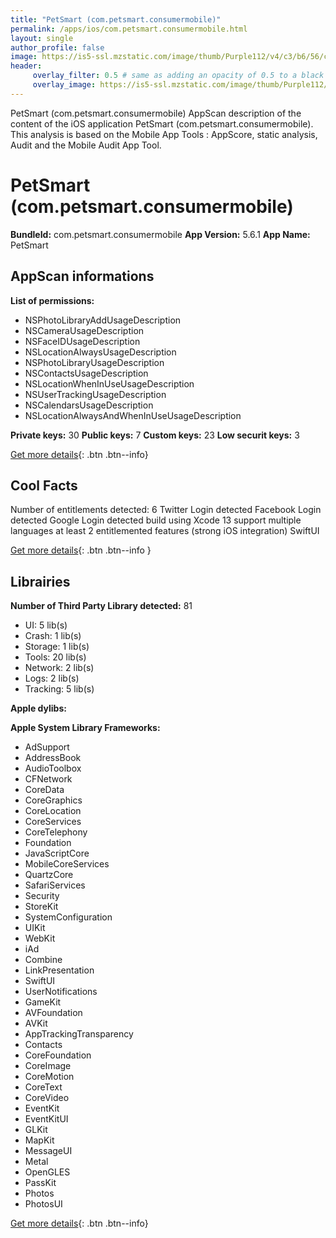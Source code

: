 ```yaml
---
title: "PetSmart (com.petsmart.consumermobile)"
permalink: /apps/ios/com.petsmart.consumermobile.html
layout: single
author_profile: false
image: https://is5-ssl.mzstatic.com/image/thumb/Purple112/v4/c3/b6/56/c3b656d5-450a-a42e-984c-9e7122ac70b8/AppIcon-1x_U007emarketing-0-2-0-85-220.png/512x512bb.jpg
header: 
     overlay_filter: 0.5 # same as adding an opacity of 0.5 to a black background
     overlay_image: https://is5-ssl.mzstatic.com/image/thumb/Purple112/v4/c3/b6/56/c3b656d5-450a-a42e-984c-9e7122ac70b8/AppIcon-1x_U007emarketing-0-2-0-85-220.png/512x512bb.jpg
---
```

PetSmart (com.petsmart.consumermobile) AppScan description of the content of the iOS application PetSmart (com.petsmart.consumermobile). This analysis is based on the Mobile App Tools : AppScore, static analysis, Audit and the Mobile Audit App Tool.

# PetSmart (com.petsmart.consumermobile)

**BundleId:** com.petsmart.consumermobile
**App Version:** 5.6.1
**App Name:** PetSmart


## AppScan informations 

**List of permissions:** 
- NSPhotoLibraryAddUsageDescription
- NSCameraUsageDescription
- NSFaceIDUsageDescription
- NSLocationAlwaysUsageDescription
- NSPhotoLibraryUsageDescription
- NSContactsUsageDescription
- NSLocationWhenInUseUsageDescription
- NSUserTrackingUsageDescription
- NSCalendarsUsageDescription
- NSLocationAlwaysAndWhenInUseUsageDescription
  
  
**Private keys:** 30
**Public keys:** 7
**Custom keys:** 23
**Low securit keys:** 3
  
[Get more details](/pricing.html){: .btn .btn--info}

## Cool Facts

Number of entitlements detected: 6
Twitter Login detected
Facebook Login detected
Google Login detected
build using Xcode 13
support multiple languages
at least 2 entitlemented features (strong iOS integration)
SwiftUI
  
[Get more details](/pricing.html){: .btn .btn--info }

## Librairies 
**Number of Third Party Library detected:** 81
- UI: 5 lib(s)
- Crash: 1 lib(s)
- Storage: 1 lib(s)
- Tools: 20 lib(s)
- Network: 2 lib(s)
- Logs: 2 lib(s)
- Tracking: 5 lib(s)


**Apple dylibs:**


**Apple System Library Frameworks:**
- AdSupport
- AddressBook
- AudioToolbox
- CFNetwork
- CoreData
- CoreGraphics
- CoreLocation
- CoreServices
- CoreTelephony
- Foundation
- JavaScriptCore
- MobileCoreServices
- QuartzCore
- SafariServices
- Security
- StoreKit
- SystemConfiguration
- UIKit
- WebKit
- iAd
- Combine
- LinkPresentation
- SwiftUI
- UserNotifications
- GameKit
- AVFoundation
- AVKit
- AppTrackingTransparency
- Contacts
- CoreFoundation
- CoreImage
- CoreMotion
- CoreText
- CoreVideo
- EventKit
- EventKitUI
- GLKit
- MapKit
- MessageUI
- Metal
- OpenGLES
- PassKit
- Photos
- PhotosUI


  
[Get more details](/pricing.html){: .btn .btn--info}

